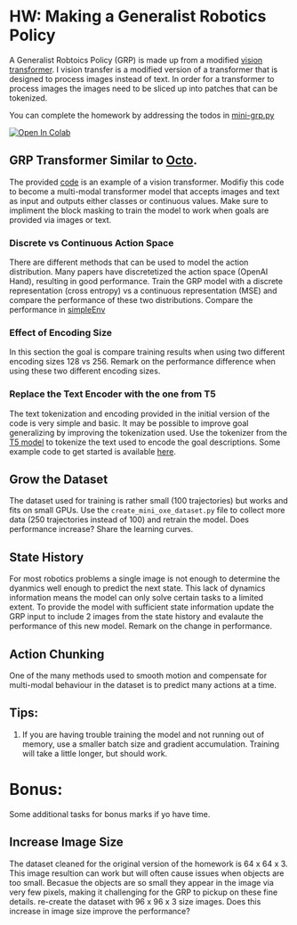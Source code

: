 

# HW: Making a Generalist Robotics Policy

A Generalist Robtoics Policy (GRP) is made up from a modified [vision transformer](https://arxiv.org/abs/2010.11929). I vision transfer is a modified version of a transformer that is designed to process images instead of text. In order for a transformer to process images the images need to be sliced up into patches that can be tokenized.

You can complete the homework by addressing the todos in [mini-grp.py](mini-grp.py)

[![Open In Colab](https://colab.research.google.com/assets/colab-badge.svg)](https://githubtocolab.com/Neo-X/mini-grp/blob/main/mini-grp-learn.ipynb)

## GRP Transformer Similar to [Octo](https://octo-models.github.io/).

The provided [code](mini-grp.py) is an example of a vision transformer. Modifiy this code to become a multi-modal transformer model that accepts images and text as input and outputs either classes or continuous values. Make sure to impliment the block masking to train the model to work when goals are provided via images or text.

### Discrete vs Continuous Action Space

There are different methods that can be used to model the action distribution. Many papers have discretetized the action space (OpenAI Hand), resulting in good performance. Train the GRP model with a discrete representation (cross entropy) vs a continuous representation (MSE) and compare the performance of these two distributions. Compare the performance in [simpleEnv](https://simpler-env.github.io/)

### Effect of Encoding Size

In this section the goal is compare training results when using two different encoding sizes 128 vs 256. Remark on the performance difference when using these two different encoding sizes. 

### Replace the Text Encoder with the one from T5

The text tokenization and encoding provided in the initial version of the code is very simple and basic. It may be possible to improve goal generalizing by improving the tokenization used. Use the tokenizer from the [T5 model](https://jmlr.org/papers/v21/20-074.html) to tokenize the text used to encode the goal descriptions. Some example code to get started is available [here](https://huggingface.co/docs/transformers/en/model_doc/t5).


## Grow the Dataset

The dataset used for training is rather small (100 trajectories) but works and fits on small GPUs. Use the `create_mini_oxe_dataset.py` file to collect more data (250 trajectories instead of 100) and retrain the model. Does performance increase? Share the learning curves.

## State History

For most robotics problems a single image is not enough to determine the dyanmics well enough to predict the next state. This lack of dynamics information means the model can only solve certain tasks to a limited extent. To provide the model with sufficient state information update the GRP input to include 2 images from the state history and evalaute the performance of this new model. Remark on the change in performance.

## Action Chunking

One of the many methods used to smooth motion and compensate for multi-modal behaviour in the dataset is to predict many actions at a time. 

## Tips:

1. If you are having trouble training the model and not running out of memory, use a smaller batch size and gradient accumulation. Training will take a little longer, but should work.



# Bonus:

Some additional tasks for bonus marks if yo have time.

## Increase Image Size

The dataset cleaned for the original version of the homework is 64 x 64 x 3. This image resultion can work but will often cause issues when objects are too small. Becasue the objects are so small they appear in the image via very few pixels, making it challenging for the GRP to pickup on these fine details. re-create the dataset with 96 x 96 x 3 size images. Does this increase in image size improve the performance?